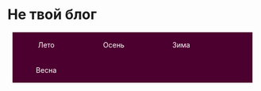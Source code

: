# Не твой блог
<style>
#navbar, #navbar li {
  margin: 10;
  padding: 0;
}
#navbar {
  background: #4C002F;
}
#navbar li {
  display: inline-block;
  width: 24%;
  text-align: center;
}
#navbar a {
  display: block;
  padding: 7px;
  color: white;
  text-decoration: none;
}
#navbar a:hover {
  background: #8A2D51;
}
</style>

<ul id="navbar">
  <li><a href="#1">Лето</a>
  <li><a href="#2">Осень</a>
  <li><a href="#3">Зима</a>
  <li><a href="#4">Весна</a>







